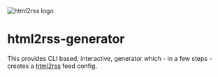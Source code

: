 ![html2rss logo](https://github.com/html2rss/html2rss/raw/master/support/logo.png)

# html2rss-generator

This provides CLI based, interactive, generator which - in a few steps - creates a [html2rss](https://github.com/html2rss/html2rss) feed config.
